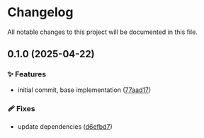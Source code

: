 <!-- header -->
# Changelog

All notable changes to this project will be documented in this file.

<!-- version:0.1.0 -->
## 0.1.0 (2025-04-22)

<!-- changelog -->
### ✨ Features

- initial commit, base implementation ([77aad17](https://github.com/Wroud/foundation/commit/77aad17))

### 🩹 Fixes

- update dependencies ([d6efbd7](https://github.com/Wroud/foundation/commit/d6efbd7))

